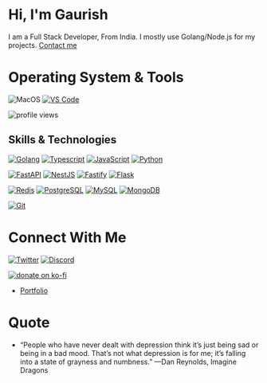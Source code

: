 <h1 align="left">Hi, I'm Gaurish</h1>
<p align="left">I am a Full Stack Developer, From India. I mostly use Golang/Node.js for my projects. <a target="_blank" href="https://apidev234.wtf#contact">Contact me</a></p>

# Operating System & Tools
![MacOS](https://img.shields.io/badge/macOS-Monterey-292e33?style=for-the-badge&logo=apple&logoColor=ffffff)
[![VS Code](https://img.shields.io/badge/IDE-VSCode-%23007ACC?style=for-the-badge&logo=Visual-studio-code)](https://code.visualstudio.com/)

<p align="left"> <img src="https://komarev.com/ghpvc/?username=apidev234&label=Profile%20views&color=0e75b6&style=for-the-badge" alt="profile views" /> </p>

## Skills & Technologies
[![Golang](https://img.shields.io/badge/-Golang-00ADD8?style=for-the-badge&logo=go&logoColor=ffffff)](https://golang.org/)
[![Typescript](https://img.shields.io/badge/-Typescript-%23F7DF1C?style=for-the-badge&logo=typescript&logoColor=000000&labelColor=blue&color=blue)](https://www.typescriptlang.org/)
[![JavaScript](https://img.shields.io/badge/-JavaScript-%23F7DF1C?style=for-the-badge&logo=javascript&logoColor=000000&labelColor=%23F7DF1C&color=%23FFCE5A)](https://www.javascript.com/)
[![Python](https://img.shields.io/badge/-Python-3776AB?style=for-the-badge&logo=python&logoColor=ffffff)](https://www.python.org/)

[![FastAPI](https://img.shields.io/badge/-FastAPI-092E20?style=for-the-badge&logo=FastAPI&logoColor=ffffff)](https://fastapi.tiangolo.com)
[![NestJS](https://img.shields.io/badge/-NestJS-red?style=for-the-badge&logo=nestjs&logoColor=ffffff)](https://nestjs.com)
[![Fastify](https://img.shields.io/badge/-Fastify-092E20?style=for-the-badge&logo=Fastify&logoColor=ffffff)](https://fastify.io)
[![Flask](https://img.shields.io/badge/-Flask-000000?style=for-the-badge&logo=Flask&logoColor=ffffff)](https://flask.palletsprojects.com/)

[![Redis](https://img.shields.io/badge/-Redis-DC382D?style=for-the-badge&logo=Redis&logoColor=ffffff)](https://redis.io/)
[![PostgreSQL](https://img.shields.io/badge/-PostgreSQL-4479A1?style=for-the-badge&logo=PostgreSQL&logoColor=ffffff)](https://www.postgresql.org/)
[![MySQL](https://img.shields.io/badge/-MySQL-4479A1?style=for-the-badge&logo=MySQL&logoColor=ffffff)](https://www.mysql.com/)
[![MongoDB](https://img.shields.io/badge/-MongoDB-47A248?style=for-the-badge&logo=MongoDB&logoColor=ffffff)](https://www.mongodb.com/)

[![Git](https://img.shields.io/badge/-Git-%23F05032?style=for-the-badge&logo=git&logoColor=%23ffffff)](https://git-scm.com/)

# Connect With Me
[![Twitter](https://img.shields.io/badge/ApiDev234-blue?style=for-the-badge&logo=twitter&logoColor=ffffff)](https://twitter.com/ApiDev234)
[![Discord](https://img.shields.io/badge/ApiDev234-5865F2?style=for-the-badge&logo=discord&logoColor=ffffff)](https://discord.com/users/238390268548612097)

[![donate on ko-fi](https://img.shields.io/badge/-Donate-FF5E5B?logo=ko-fi&logoColor=white&style=for-the-badge)](https://ko-fi.com/apidev234)
- [Portfolio](https://apidev234.wtf)

# Quote
- “People who have never dealt with depression think it’s just being sad or being in a bad mood. That’s not what depression is for me; it’s falling into a state of grayness and numbness.” —Dan Reynolds, Imagine Dragons
